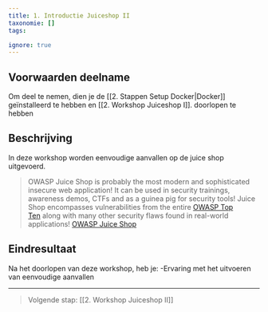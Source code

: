 ```yaml
---
title: 1. Introductie Juiceshop II
taxonomie: []
tags:

ignore: true 
---
```


## Voorwaarden deelname
Om deel te nemen, dien je de [[2. Stappen Setup Docker|Docker]] geïnstalleerd te hebben en [[2. Workshop Juiceshop I]]. doorlopen te hebben

## Beschrijving
In deze workshop worden eenvoudige aanvallen op de juice shop uitgevoerd. 

> OWASP Juice Shop is probably the most modern and sophisticated insecure web application! It can be used in security trainings, awareness demos, CTFs and as a guinea pig for security tools! Juice Shop encompasses vulnerabilities from the entire [OWASP Top Ten](https://owasp.org/www-project-top-ten) along with many other security flaws found in real-world applications! [OWASP Juice Shop](https://owasp.org/www-project-juice-shop/)

## Eindresultaat
Na het doorlopen van deze workshop, heb je:
-Ervaring met het uitvoeren van eenvoudige aanvallen

---

> Volgende stap: [[2. Workshop Juiceshop II]]
